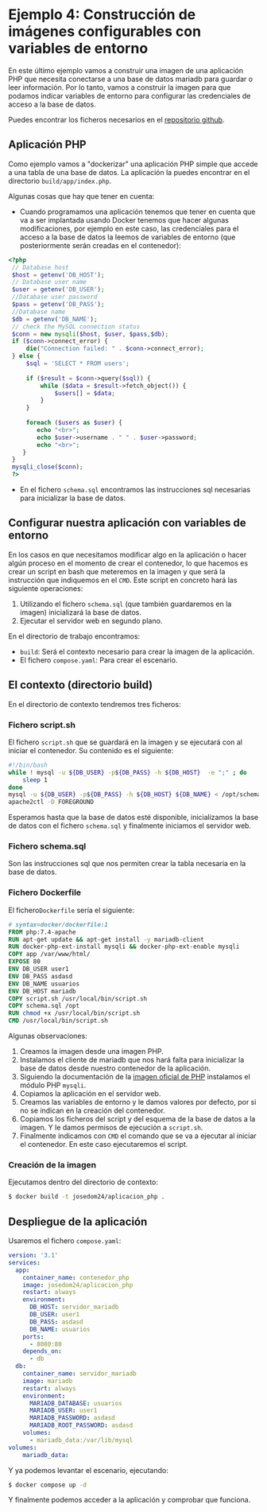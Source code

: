 # Ejemplo 4: Construcción de imágenes configurables con variables de entorno

En este último ejemplo vamos a construir una imagen de una aplicación PHP que necesita conectarse a una base de datos mariadb para guardar o leer información. Por lo tanto, vamos a construir la imagen para que podamos indicar variables de entorno para configurar las credenciales de acceso a la base de datos. 

Puedes encontrar los ficheros necesarios en el [repositorio github](https://github.com/josedom24/ejemplos_curso_docker_ow).

## Aplicación PHP

Como ejemplo vamos a "dockerizar" una aplicación PHP simple que accede a una tabla de una base de datos. La aplicación la puedes encontrar en el directorio `build/app/index.php`.

Algunas cosas que hay que tener en cuenta:

* Cuando programamos una aplicación tenemos que tener en cuenta que va a ser implantada usando Docker tenemos que hacer algunas modificaciones, por ejemplo en este caso, las credenciales para el acceso a la base de datos la leemos de variables de entorno (que posteriormente serán creadas en el contenedor):

```php
<?php
 // Database host
 $host = getenv('DB_HOST');
 // Database user name
 $user = getenv('DB_USER');
 //Database user password
 $pass = getenv('DB_PASS');
 //Database name
 $db = getenv('DB_NAME');
 // check the MySQL connection status
 $conn = new mysqli($host, $user, $pass,$db);
 if ($conn->connect_error) {
     die("Connection failed: " . $conn->connect_error);
 } else {
     $sql = 'SELECT * FROM users';
     
     if ($result = $conn->query($sql)) {
         while ($data = $result->fetch_object()) {
             $users[] = $data;
         }
     }
     
     foreach ($users as $user) {
        echo "<br>";
        echo $user->username . " " . $user->password;
        echo "<br>";
    }
 }
 mysqli_close($conn);
 ?>
```

* En el fichero `schema.sql` encontramos las instrucciones sql necesarias para inicializar la base de datos.

## Configurar nuestra aplicación con variables de entorno

En los casos en que necesitamos modificar algo en la aplicación o hacer algún proceso en el momento de crear el contenedor, lo que hacemos es crear un script en bash que meteremos en la imagen y que será la instrucción que indiquemos en el `CMD`. Este script en concreto hará las siguiente operaciones:

1. Utilizando el fichero `schema.sql` (que también guardaremos en la imagen) inicializará la base de datos.
2. Ejecutar el servidor web en segundo plano.

En el directorio de trabajo encontramos:

* `build`: Será el contexto necesario para crear la imagen de la aplicación.
* El fichero `compose.yaml`: Para crear el escenario.

## El contexto (directorio build)

En el directorio de contexto tendremos tres ficheros:

### Fichero script.sh

El fichero `script.sh` que se guardará en la imagen y se ejecutará con al iniciar el contenedor. Su contenido es el siguiente:

```bash
#!/bin/bash
while ! mysql -u ${DB_USER} -p${DB_PASS} -h ${DB_HOST}  -e ";" ; do
	sleep 1
done	
mysql -u ${DB_USER} -p${DB_PASS} -h ${DB_HOST} ${DB_NAME} < /opt/schema.sql
apache2ctl -D FOREGROUND
```

Esperamos hasta que la base de datos esté disponible, inicializamos la base de datos con el fichero `schema.sql` y finalmente iniciamos el servidor web.

### Fichero schema.sql

Son las instrucciones sql que nos permiten crear la tabla necesaria en la base de datos.

### Fichero Dockerfile

El fichero`Dockerfile` sería el siguiente:

```Dockerfile
# syntax=docker/dockerfile:1
FROM php:7.4-apache
RUN apt-get update && apt-get install -y mariadb-client
RUN docker-php-ext-install mysqli && docker-php-ext-enable mysqli
COPY app /var/www/html/
EXPOSE 80
ENV DB_USER user1
ENV DB_PASS asdasd
ENV DB_NAME usuarios
ENV DB_HOST mariadb
COPY script.sh /usr/local/bin/script.sh
COPY schema.sql /opt
RUN chmod +x /usr/local/bin/script.sh
CMD /usr/local/bin/script.sh

```

Algunas observaciones:

1. Creamos la imagen desde una imagen PHP.  
2. Instalamos el cliente de mariadb que nos hará falta para inicializar la base de datos desde nuestro contenedor de la aplicación.
3. Siguiendo la documentación de la [imagen oficial de PHP](https://hub.docker.com/_/php) instalamos el módulo PHP `mysqli`.
4. Copiamos la aplicación en el servidor web.
6. Creamos las variables de entorno y le damos valores por defecto, por si no se indican en la creación del contenedor.
7. Copiamos los ficheros del script y del esquema de la base de datos a la imagen. Y le damos permisos de ejecución a `script.sh`.
8. Finalmente indicamos con `CMD` el comando que se va a ejecutar al iniciar el contenedor. En este caso ejecutaremos el script.

### Creación de la imagen

Ejecutamos dentro del directorio de contexto:

```bash
$ docker build -t josedom24/aplicacion_php .
```

## Despliegue de la aplicación 

Usaremos el fichero `compose.yaml`:

```yaml
version: '3.1'
services:
  app:
    container_name: contenedor_php
    image: josedom24/aplicacion_php
    restart: always
    environment:
      DB_HOST: servidor_mariadb
      DB_USER: user1
      DB_PASS: asdasd
      DB_NAME: usuarios
    ports:
      - 8080:80
    depends_on:
      - db
  db:
    container_name: servidor_mariadb
    image: mariadb
    restart: always
    environment:
      MARIADB_DATABASE: usuarios
      MARIADB_USER: user1
      MARIADB_PASSWORD: asdasd
      MARIADB_ROOT_PASSWORD: asdasd
    volumes:
      - mariadb_data:/var/lib/mysql
volumes:
    mariadb_data:
```

Y ya podemos levantar el escenario, ejecutando:

```bash
$ docker compose up -d
```

Y finalmente podemos acceder a la aplicación y comprobar que funciona.